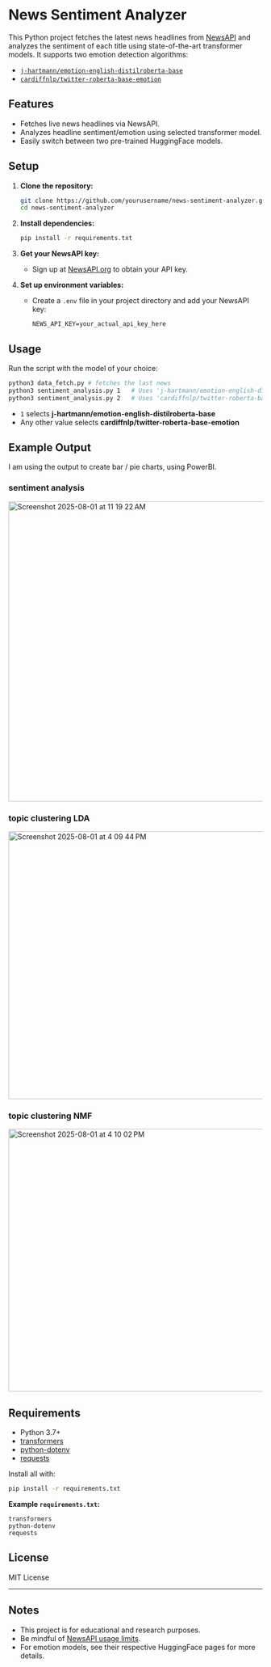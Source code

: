 # News Sentiment Analyzer

This Python project fetches the latest news headlines from [NewsAPI](https://newsapi.org/) and analyzes the sentiment of each title using state-of-the-art transformer models. It supports two emotion detection algorithms:

- [`j-hartmann/emotion-english-distilroberta-base`](https://huggingface.co/j-hartmann/emotion-english-distilroberta-base)
- [`cardiffnlp/twitter-roberta-base-emotion`](https://huggingface.co/cardiffnlp/twitter-roberta-base-emotion)

## Features

- Fetches live news headlines via NewsAPI.
- Analyzes headline sentiment/emotion using selected transformer model.
- Easily switch between two pre-trained HuggingFace models.

## Setup

1. **Clone the repository:**
   ```bash
   git clone https://github.com/yourusername/news-sentiment-analyzer.git
   cd news-sentiment-analyzer
   ```

2. **Install dependencies:**
   ```bash
   pip install -r requirements.txt
   ```

3. **Get your NewsAPI key:**
   - Sign up at [NewsAPI.org](https://newsapi.org/) to obtain your API key.

4. **Set up environment variables:**
   - Create a `.env` file in your project directory and add your NewsAPI key:
     ```
     NEWS_API_KEY=your_actual_api_key_here
     ```

## Usage

Run the script with the model of your choice:

```bash
python3 data_fetch.py # fetches the last news
python3 sentiment_analysis.py 1   # Uses 'j-hartmann/emotion-english-distilroberta-base', and saves result as csv. 
python3 sentiment_analysis.py 2   # Uses 'cardiffnlp/twitter-roberta-base-emotion', and saves result as csv. 
```

- `1` selects **j-hartmann/emotion-english-distilroberta-base**
- Any other value selects **cardiffnlp/twitter-roberta-base-emotion**

## Example Output

I am using the output to create bar / pie charts, using PowerBI. 

### sentiment analysis
<img width="1116" height="594" alt="Screenshot 2025-08-01 at 11 19 22 AM" src="https://github.com/user-attachments/assets/08ca64b1-93aa-46cf-b406-94058e6666dc" />

### topic clustering LDA
<img width="943" height="530" alt="Screenshot 2025-08-01 at 4 09 44 PM" src="https://github.com/user-attachments/assets/887e9770-20f4-42d1-90ba-1b0be06c368f" />

### topic clustering NMF
<img width="938" height="520" alt="Screenshot 2025-08-01 at 4 10 02 PM" src="https://github.com/user-attachments/assets/51330f8d-b3b3-4fb9-ac69-e0ba2b5130d5" />


## Requirements

- Python 3.7+
- [transformers](https://pypi.org/project/transformers/)
- [python-dotenv](https://pypi.org/project/python-dotenv/)
- [requests](https://pypi.org/project/requests/)

Install all with:

```bash
pip install -r requirements.txt
```

**Example `requirements.txt`:**
```
transformers
python-dotenv
requests
```

## License

MIT License

---

## Notes

- This project is for educational and research purposes.
- Be mindful of [NewsAPI usage limits](https://newsapi.org/pricing).
- For emotion models, see their respective HuggingFace pages for more details.
